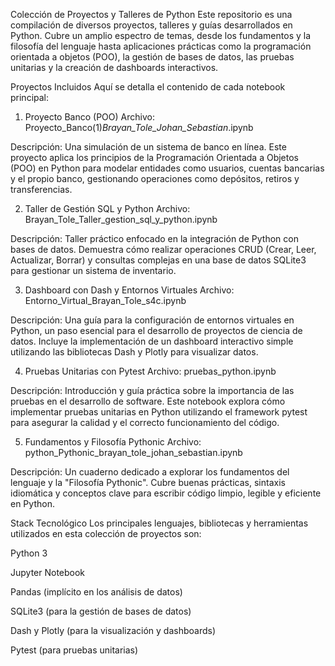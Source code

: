 Colección de Proyectos y Talleres de Python
Este repositorio es una compilación de diversos proyectos, talleres y guías desarrollados en Python. Cubre un amplio espectro de temas, desde los fundamentos y la filosofía del lenguaje hasta aplicaciones prácticas como la programación orientada a objetos (POO), la gestión de bases de datos, las pruebas unitarias y la creación de dashboards interactivos.

Proyectos Incluidos
Aquí se detalla el contenido de cada notebook principal:

1. Proyecto Banco (POO)
Archivo: Proyecto_Banco(1)_Brayan_Tole_Johan_Sebastian_.ipynb

Descripción: Una simulación de un sistema de banco en línea. Este proyecto aplica los principios de la Programación Orientada a Objetos (POO) en Python para modelar entidades como usuarios, cuentas bancarias y el propio banco, gestionando operaciones como depósitos, retiros y transferencias.

2. Taller de Gestión SQL y Python
Archivo: Brayan_Tole_Taller_gestion_sql_y_python.ipynb

Descripción: Taller práctico enfocado en la integración de Python con bases de datos. Demuestra cómo realizar operaciones CRUD (Crear, Leer, Actualizar, Borrar) y consultas complejas en una base de datos SQLite3 para gestionar un sistema de inventario.

3. Dashboard con Dash y Entornos Virtuales
Archivo: Entorno_Virtual_Brayan_Tole_s4c.ipynb

Descripción: Una guía para la configuración de entornos virtuales en Python, un paso esencial para el desarrollo de proyectos de ciencia de datos. Incluye la implementación de un dashboard interactivo simple utilizando las bibliotecas Dash y Plotly para visualizar datos.

4. Pruebas Unitarias con Pytest
Archivo: pruebas_python.ipynb

Descripción: Introducción y guía práctica sobre la importancia de las pruebas en el desarrollo de software. Este notebook explora cómo implementar pruebas unitarias en Python utilizando el framework pytest para asegurar la calidad y el correcto funcionamiento del código.

5. Fundamentos y Filosofía Pythonic
Archivo: python_Pythonic_brayan_tole_johan_sebastian.ipynb

Descripción: Un cuaderno dedicado a explorar los fundamentos del lenguaje y la "Filosofía Pythonic". Cubre buenas prácticas, sintaxis idiomática y conceptos clave para escribir código limpio, legible y eficiente en Python.

Stack Tecnológico
Los principales lenguajes, bibliotecas y herramientas utilizados en esta colección de proyectos son:

Python 3

Jupyter Notebook

Pandas (implícito en los análisis de datos)

SQLite3 (para la gestión de bases de datos)

Dash y Plotly (para la visualización y dashboards)

Pytest (para pruebas unitarias)
